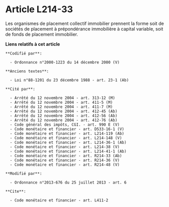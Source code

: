 # Article L214-33

Les organismes de placement collectif immobilier prennent la forme soit de sociétés de placement à prépondérance immobilière
à capital variable, soit de fonds de placement immobilier.

**Liens relatifs à cet article**

	**Codifié par**:

	  - Ordonnance n°2000-1223 du 14 décembre 2000 (V)

	**Anciens textes**:

	  - Loi n°88-1201 du 23 décembre 1988 - art. 23-1 (Ab)

	**Cité par**:

	  - Arrêté du 12 novembre 2004 - art. 313-12 (M)
	  - Arrêté du 12 novembre 2004 - art. 411-5 (M)
	  - Arrêté du 12 novembre 2004 - art. 411-7 (M)
	  - Arrêté du 12 novembre 2004 - art. 412-45 (Ab)
	  - Arrêté du 12 novembre 2004 - art. 412-56 (Ab)
	  - Arrêté du 12 novembre 2004 - art. 412-76 (Ab)
	  - Code général des impôts, CGI. - art. 990 E (V)
	  - Code monétaire et financier - art. D533-16-1 (V)
	  - Code monétaire et financier - art. L214-119 (Ab)
	  - Code monétaire et financier - art. L214-148 (V)
	  - Code monétaire et financier - art. L214-36-1 (Ab)
	  - Code monétaire et financier - art. L214-38 (V)
	  - Code monétaire et financier - art. L214-41-1 (Ab)
	  - Code monétaire et financier - art. R214-33 (Ab)
	  - Code monétaire et financier - art. R214-36 (V)
	  - Code monétaire et financier - art. R214-48 (V)

	**Modifié par**:

	  - Ordonnance n°2013-676 du 25 juillet 2013 - art. 6

	**Cite**:

	  - Code monétaire et financier - art. L411-2
